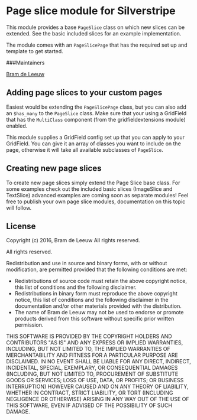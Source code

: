 # Page slice module for Silverstripe

This module provides a base `PageSlice` class on which new slices can be extended. See the basic included slices for an example implementation.

The module comes with an `PageSlicePage` that has the required set up and template to get started.

###Maintainers

[Bram de Leeuw](http://www.twitter.com/bramdeleeuw)

## Adding page slices to your custom pages

Easiest would be extending the `PageSlicePage` class, but you can also add an `$has_many` to the `PageSlice` class. Make sure that your using a GridField that has the `MultiClass` component (from the gridfieldextensions module) enabled.

This module supplies a GridField config set up that you can apply to your GridField. You can give it an array of classes you want to include on the page, otherwise it will take all available subclasses of `PageSlice`.

## Creating new page slices

To create new page slices simply extend the Page Slice base class. For some examples check out the included basic slices (ImageSlice and TextSlice) advanced examples are coming soon as separate modules! Feel free to publish your own page slice modules, documentation on this topic will follow.

## License

Copyright (c) 2016, Bram de Leeuw
All rights reserved.

All rights reserved.

Redistribution and use in source and binary forms, with or without
modification, are permitted provided that the following conditions are met:

 * Redistributions of source code must retain the above copyright
   notice, this list of conditions and the following disclaimer.
 * Redistributions in binary form must reproduce the above copyright
   notice, this list of conditions and the following disclaimer in the
   documentation and/or other materials provided with the distribution.
 * The name of Bram de Leeuw may not be used to endorse or promote products
   derived from this software without specific prior written permission.

THIS SOFTWARE IS PROVIDED BY THE COPYRIGHT HOLDERS AND CONTRIBUTORS "AS IS" AND
ANY EXPRESS OR IMPLIED WARRANTIES, INCLUDING, BUT NOT LIMITED TO, THE IMPLIED
WARRANTIES OF MERCHANTABILITY AND FITNESS FOR A PARTICULAR PURPOSE ARE
DISCLAIMED. IN NO EVENT SHALL <COPYRIGHT HOLDER> BE LIABLE FOR ANY
DIRECT, INDIRECT, INCIDENTAL, SPECIAL, EXEMPLARY, OR CONSEQUENTIAL DAMAGES
(INCLUDING, BUT NOT LIMITED TO, PROCUREMENT OF SUBSTITUTE GOODS OR SERVICES;
LOSS OF USE, DATA, OR PROFITS; OR BUSINESS INTERRUPTION) HOWEVER CAUSED AND
ON ANY THEORY OF LIABILITY, WHETHER IN CONTRACT, STRICT LIABILITY, OR TORT
(INCLUDING NEGLIGENCE OR OTHERWISE) ARISING IN ANY WAY OUT OF THE USE OF THIS
SOFTWARE, EVEN IF ADVISED OF THE POSSIBILITY OF SUCH DAMAGE.